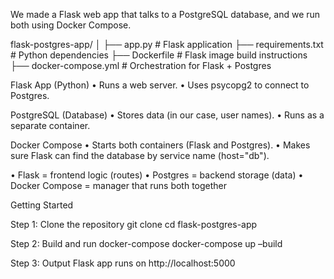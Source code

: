 We made a Flask web app that talks to a PostgreSQL database, and we run both using Docker Compose.

flask-postgres-app/
│
├── app.py # Flask application
├── requirements.txt # Python dependencies
├── Dockerfile # Flask image build instructions
├── docker-compose.yml # Orchestration for Flask + Postgres

Flask App (Python)
•	Runs a web server.
•	Uses psycopg2 to connect to Postgres.

PostgreSQL (Database)
•	Stores data (in our case, user names).
•	Runs as a separate container.

Docker Compose
•	Starts both containers (Flask and Postgres).
•	Makes sure Flask can find the database by service name (host="db").

 
•	Flask = frontend logic (routes)
•	Postgres = backend storage (data)
•	Docker Compose = manager that runs both together


Getting Started

Step 1: Clone the repository
git clone <your-repo-url>
cd flask-postgres-app

Step 2: Build and run docker-compose
docker-compose up –build

Step 3: Output
Flask app runs on http://localhost:5000
